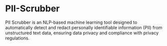 # PII-Scrubber
PII Scrubber is an NLP-based machine learning tool designed to automatically detect and redact personally identifiable information (PII) from unstructured text data, ensuring data privacy and compliance with privacy regulations.
